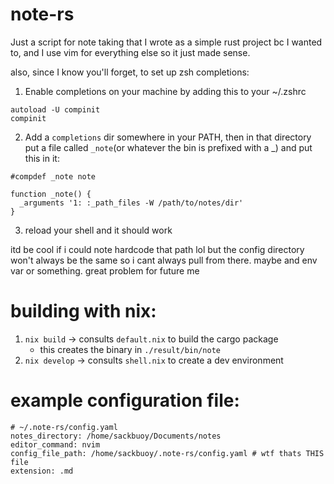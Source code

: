 # note-rs

Just a script for note taking that I wrote as a simple rust project bc I wanted to, and I use vim for everything else so it just made sense.

also, since I know you'll forget, to set up zsh completions:
1. Enable completions on your machine by adding this to your ~/.zshrc
```
autoload -U compinit
compinit
```
2. Add a `completions` dir somewhere in your PATH, then in that directory put a file called `_note`(or whatever the bin is prefixed with a \_) and put this in it:
```
#compdef _note note

function _note() {
  _arguments '1: :_path_files -W /path/to/notes/dir'
}
```
3. reload your shell and it should work

itd be cool if i could note hardcode that path lol but the config directory won't always be the same so i cant always pull from there. maybe and env var or something. great problem for future me

# building with nix:
1. `nix build` -> consults `default.nix` to build the cargo package
    - this creates the binary in `./result/bin/note`
2. `nix develop` -> consults `shell.nix` to create a dev environment

# example configuration file:
```
# ~/.note-rs/config.yaml
notes_directory: /home/sackbuoy/Documents/notes
editor_command: nvim
config_file_path: /home/sackbuoy/.note-rs/config.yaml # wtf thats THIS file
extension: .md
```
